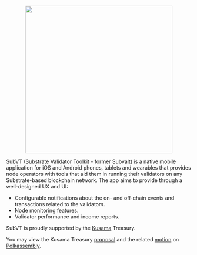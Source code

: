 <p align="center">
	<img width="400" src="https://raw.githubusercontent.com/helikon-labs/subvt/main/assets/image/subvt_logo_blue.png">
</p>

SubVT (Substrate Validator Toolkit - former Subvalt) is a native mobile application for iOS and Android phones, tablets and wearables that provides node operators with tools that aid them in running their validators on any Substrate-based blockchain network. The app aims to provide through a well-designed UX and UI:

- Configurable notifications about the on- and off-chain events and transactions related to the validators.
- Node monitoring features.
- Validator performance and income reports.

SubVT is proudly supported by the [Kusama](https://kusama.network/) Treasury.

You may view the Kusama Treasury [proposal](https://kusama.polkassembly.io/post/683) and the related [motion](https://kusama.polkassembly.io/motion/326) on [Polkassembly](https://kusama.polkassembly.io/).
